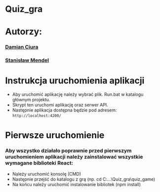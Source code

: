 # Quiz_gra
# Autorzy:
### [Damian Ciura](https://github.com/CiuraD)
### [Stanisław Mendel](https://github.com/Quizark)

# Instrukcja uruchomienia aplikacji
- Aby uruchomić aplikację należy wybrać plik. Run.bat w katalogu głównym projektu.
- Skrypt ten uruchomi aplikację oraz serwer API.
- Następnie aplikacja dostępna będzie pod adresem: `http://localhost:4200/`

# Pierwsze uruchomienie

### Aby wszystko działało poprawnie przed pierwszym uruchomieniem aplikacji należy zainstalować wszystkie wymagane biblioteki React: 

- Należy uruchomić konsolę (CMD)
- Następnie przejść do katalogu z grą (np. cd C:\...\Quiz_gra\quiz_game)
- Na końcu należy uruchomić instalowanie bibliotek (npm install)

